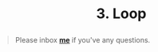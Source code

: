 <h1><p align="center">3. Loop</p></h1>


> Please inbox **[me](https://www.facebook.com/shoriot)** if you've any questions.